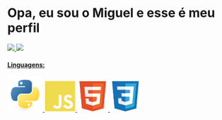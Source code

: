 <h1>Opa, eu sou o Miguel e esse é meu perfil</h1>

<p>
  <a href="https://github.com/Miguel00Roza">
  <img loading="lazy" height="180em" src="https://github-readme-stats.vercel.app/api/top-langs/?username=Miguel00Roza&layout=compact&langs_count=7&theme=dracula"/>
  <img loading="lazy" height="180em" src="https://github-readme-stats.vercel.app/api?username=Miguel00Roza&show_icons=true&theme=dracula&include_all_commits=true&count_private=true">
</p>

<h4>Linguagens:</h4>
<p>
<img width="80px" src="https://raw.githubusercontent.com/devicons/devicon/master/icons/python/python-original.svg">
<img width="70px" src="https://raw.githubusercontent.com/devicons/devicon/master/icons/javascript/javascript-plain.svg">
<img width="70px" src="https://raw.githubusercontent.com/devicons/devicon/master/icons/html5/html5-original.svg">
<img width="70px" src="https://raw.githubusercontent.com/devicons/devicon/master/icons/css3/css3-original.svg">
</p>
